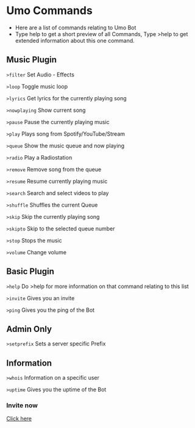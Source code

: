 # Umo Commands

* Here are a list of commands relating to Umo Bot
* Type help to get a short preview of all Commands, Type >help <command name> to get extended information about this one command.
  
## Music Plugin

`>filter`
Set Audio - Effects

`>loop`
Toggle music loop

`>lyrics`
Get lyrics for the currently playing song

`>nowplaying`
Show current song

`>pause`
Pause the currently playing music

`>play`
Plays song from Spotify/YouTube/Stream

`>queue`
Show the music queue and now playing

`>radio`
Play a Radiostation

`>remove`
Remove song from the queue

`>resume`
Resume currently playing music

`>search`
Search and select videos to play

`>shuffle`
Shuffles the current Queue

`>skip`
Skip the currently playing song

`>skipto`
Skip to the selected queue number

`>stop`
Stops the music

`>volume`
Change volume

## Basic Plugin

`>help`
Do >help <command> for more information on that command relating to this list

`>invite`
Gives you an invite

`>ping`
Gives you the ping of the Bot

## Admin Only

`>setprefix`
Sets a server specific Prefix

## Information

`>whois`
Information on a specific user

`>uptime`
Gives you the uptime of the Bot

### Invite now
[Click here](https://discord.com/api/oauth2/authorize?client_id=803709798024872023&permissions=1190526416&scope=bot)
